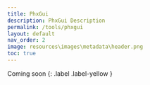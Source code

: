 ```yaml
---
title: PhxGui
description: PhxGui Description
permalink: /tools/phxgui
layout: default
nav_order: 2
image: resources\images\metadata\header.png
toc: true
---
```


Coming soon
{: .label .label-yellow }